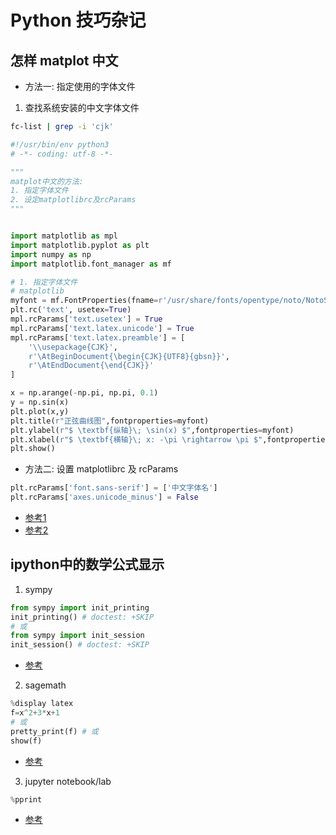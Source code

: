 # Python 技巧杂记

## 怎样 matplot 中文
* 方法一: 指定使用的字体文件
1. 查找系统安装的中文字体文件
```bash
fc-list | grep -i 'cjk'
```

```python
#!/usr/bin/env python3
# -*- coding: utf-8 -*-

"""
matplot中文的方法:
1. 指定字体文件
2. 设定matplotlibrc及rcParams
"""


import matplotlib as mpl
import matplotlib.pyplot as plt
import numpy as np
import matplotlib.font_manager as mf

# 1. 指定字体文件
# matplotlib 
myfont = mf.FontProperties(fname=r'/usr/share/fonts/opentype/noto/NotoSerifCJK-Bold.ttc')
plt.rc('text', usetex=True)
mpl.rcParams['text.usetex'] = True
mpl.rcParams['text.latex.unicode'] = True
mpl.rcParams['text.latex.preamble'] = [
    '\\usepackage{CJK}',
    r'\AtBeginDocument{\begin{CJK}{UTF8}{gbsn}}',
    r'\AtEndDocument{\end{CJK}}'
]

x = np.arange(-np.pi, np.pi, 0.1)
y = np.sin(x)
plt.plot(x,y) 
plt.title(r"正弦曲线图",fontproperties=myfont) 
plt.ylabel(r"$ \textbf{纵轴}\; \sin(x) $",fontproperties=myfont) 
plt.xlabel(r"$ \textbf{横轴}\; x: -\pi \rightarrow \pi $",fontproperties=myfont)  
plt.show()

```

* 方法二: 设置 matplotlibrc 及 rcParams

```python
plt.rcParams['font.sans-serif'] = ['中文字体名'] 
plt.rcParams['axes.unicode_minus'] = False
```
* [参考1](https://medium.com/marketingdatascience/%E8%A7%A3%E6%B1%BApython-3-matplotlib%E8%88%87seaborn%E8%A6%96%E8%A6%BA%E5%8C%96%E5%A5%97%E4%BB%B6%E4%B8%AD%E6%96%87%E9%A1%AF%E7%A4%BA%E5%95%8F%E9%A1%8C-f7b3773a889b)
* [参考2](https://www.zhihu.com/question/55035983)

## ipython中的数学公式显示

1. sympy
```python
from sympy import init_printing
init_printing() # doctest: +SKIP
# 或
from sympy import init_session
init_session() # doctest: +SKIP

```
* [参考](https://docs.sympy.org/latest/tutorial/printing.html)

2. sagemath
```python
%display latex
f=x^2+3*x+1
# 或
pretty_print(f) # 或
show(f)
```
* [参考](https://github.com/nteract/nteract/issues/3364)

3. jupyter notebook/lab
```python
%pprint
```
* [参考](https://ipython.readthedocs.io/en/stable/interactive/magics.html?highlight=pprint)

